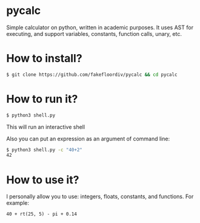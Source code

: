 # pycalc
Simple calculator on python, written in academic purposes. It uses AST for executing, and support variables, constants, function calls, unary, etc.

# How to install?
```bash
$ git clone https://github.com/fakefloordiv/pycalc && cd pycalc
```

# How to run it?
```bash
$ python3 shell.py
```

This will run an interactive shell

Also you can put an expression as an argument of command line:
```bash
$ python3 shell.py -c "40+2"
42
```

# How to use it?
I personally allow you to use: integers, floats, constants, and functions. For example:
```
40 + rt(25, 5) - pi + 0.14
```
